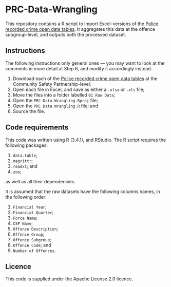 # PRC-Data-Wrangling

This repository contains a R script to import Excel-versions of the [Police recorded crime open data tables](https://www.gov.uk/government/statistics/police-recorded-crime-open-data-tables). It aggregates this data at the offence subgroup-level, and outputs both the processed dataset.

## Instructions

The following instructions only general ones &mdash; you may want to look at the comments in more detail at Step 6, and modify it accordingly instead.

1. Download each of the [Police recorded crime open data tables](https://www.gov.uk/government/statistics/police-recorded-crime-open-data-tables) at the Community Safety Partnership-level;
2. Open each file in Excel, and save as either a `.xlsx` or `.xls` file;
3. Move the files into a folder labelled `01 Raw Data`;
4. Open the `PRC-Data-Wrangling.Rproj` file;
5. Open the `PRC Data Wrangling.R` file; and 
6. Source the file.

## Code requirements

This code was written using R (3.4.1), and RStudio. The R script requires the following packages:
1. `data.table`;
2. `magrittr`;
3. `readxl`; and
4. `zoo`;

as well as all their dependencies.

It is assumed that the raw datasets have the following columns names, in the following order:
1. `Financial Year`;
2. `Financial Quarter`;
3. `Force Name`;
4. `CSP Name`;
5. `Offence Description`;
6. `Offence Group`;
7. `Offence Subgroup`;
8. `Offence Code`; and
9. `Number of Offences`.

## Licence

This code is supplied under the Apache License 2.0 licence.
